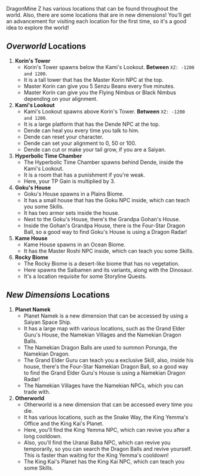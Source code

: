 DragonMine Z has various locations that can be found throughout the world. Also, there are some locations that are in new dimensions!
You'll get an advancement for visiting each location for the first time, so it's a good idea to explore the world!

## **_Overworld_ Locations**

1. **Korin's Tower**
   - Korin's Tower spawns below the Kami's Lookout. **Between** `XZ: -1200 and 1200`.
   - It is a tall tower that has the Master Korin NPC at the top.
   - Master Korin can give you 5 Senzu Beans every five minutes.
   - Master Korin can give you the Flying Nimbus or Black Nimbus depending on your alignment.
2. **Kami's Lookout**
   - Kami's Lookout spawns above Korin's Tower. **Between** `XZ: -1200 and 1200`.
   - It is a large platform that has the Dende NPC at the top.
   - Dende can heal you every time you talk to him.
   - Dende can reset your character.
   - Dende can set your alignment to 0, 50 or 100.
   - Dende can cut or make your tail grow, if you are a Saiyan.
3. **Hyperbolic Time Chamber**
   - The Hyperbolic Time Chamber spawns behind Dende, inside the Kami's Lookout.
   - It is a room that has a punishment if you're weak.
   - Here, your TP Gain is multiplied by 3.
4. **Goku's House**
   - Goku's House spawns in a Plains Biome.
   - It has a small house that has the Goku NPC inside, which can teach you some Skills.
   - It has two armor sets inside the house.
   - Next to the Goku's House, there's the Grandpa Gohan's House.
   - Inside the Gohan's Grandpa House, there is the Four-Star Dragon Ball, so a good way to find Goku's House is using a Dragon Radar!
5. **Kame House**
   - Kame House spawns in an Ocean Biome.
   - It has the Master Roshi NPC inside, which can teach you some Skills.
6. **Rocky Biome**
   - The Rocky Biome is a desert-like biome that has no vegetation.
   - Here spawns the Saibamen and its variants, along with the Dinosaur.
   - It's a location requisite for some Storyline Quests.

## **_New Dimensions_ Locations**

1. **Planet Namek**
   - Planet Namek is a new dimension that can be accessed by using a Saiyan Space Ship.
   - It has a large map with various locations, such as the Grand Elder Guru's House, the Namekian Villages and the Namekian Dragon Balls.
   - The Namekian Dragon Balls are used to summon Porunga, the Namekian Dragon.
   - The Grand Elder Guru can teach you a exclusive Skill, also, inside his house, there's the Four-Star Namekian Dragon Ball, so a good way to find the Grand Elder Guru's House is using a Namekian Dragon Radar!
   - The Namekian Villages have the Namekian NPCs, which you can trade with.
2. **Otherworld**
   - Otherworld is a new dimension that can be accessed every time you die.
   - It has various locations, such as the Snake Way, the King Yemma's Office and the King Kai's Planet.
   - Here, you'll find the King Yemma NPC, which can revive you after a long cooldown.
   - Also, you'll find the Uranai Baba NPC, which can revive you temporarily, so you can search the Dragon Balls and revive yourself. This is faster than waiting for the King Yemma's cooldown!
   - The King Kai's Planet has the King Kai NPC, which can teach you some Skills.
